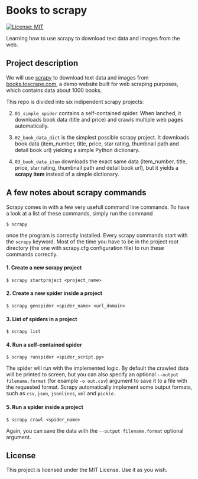# Books to scrapy
[![License: MIT](https://img.shields.io/badge/License-MIT-green.svg)](/LICENSE)

Learning how to use scrapy to download text data and images from the web.

## Project description

We will use [scrapy](https://scrapy.org) to download text data and images from [books.toscrape.com](http://books.toscrape.com), a demo website built for web scraping purposes, which contains data about 1000 books.

This repo is divided into six indipendent scrapy projects:

2. `01_simple_spider` contains a self-contained spider. When lanched, it downloads book data (title and price) and crawls multiple web pages automatically.

2. `02_book_data_dict` is the simplest possible scrapy project. It downloads book data (item_number, title, price, star rating, thumbnail path and detail book url) yielding a simple Python dictionary.

3. `03_book_data_item` downloads the exact same data (item_number, title, price, star rating, thumbnail path and detail book url), but it yields a **scrapy item** instead of a simple dictionary.

## A few notes about scrapy commands

Scrapy comes in with a few very usefull command line commands. To have a look at a list of these commands, simply run the command

```$ scrapy```

once the program is correctly installed. Every scrapy commands start with the `scrapy` keyword. Most of the time you have to be in the project root directory (the one with scrapy.cfg configuration file) to run these commands correctly.

#### 1. Create a new scrapy project

```
$ scrapy startproject <project_name>
``` 

#### 2. Create a new spider inside a project

```
$ scrapy genspider <spider_name> <url_domain>
``` 

#### 3. List of spiders in a project

```
$ scrapy list
``` 

#### 4. Run a self-contained spider

```
$ scrapy runspider <spider_script.py> 
``` 

The spider will run with the implemented logic. By default the crawled data will be printed to screen, but you can also specify an optional `--output filename.format` (for example `-o out.csv`) argument to save it to a file with the requested format. Scrapy automatically implement some output formats, such as `csv`, `json`, `jsonlines`, `xml` and `pickle`.

#### 5. Run a spider inside a project

```
$ scrapy crawl <spider_name>
``` 
Again, you can save the data with the `--output filename.format` optional argument.

## License

This project is licensed under the MIT License. Use it as you wish.